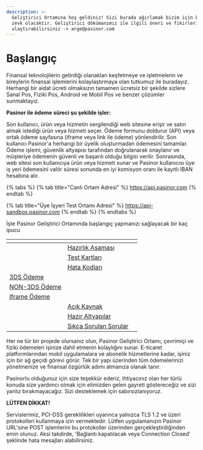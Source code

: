 ```yaml
---
description: >-
  Geliştirici Ortamına hoş geldiniz! Sizi burada ağırlamak bizim için büyük bir
  zevk olacaktır. Geliştirici dökümanımız ile ilgili öneri ve fikirlerinizi bize
  ulaştırabilirsiniz -> arge@pasinor.com
---
```


# Başlangıç

Finansal teknolojilerin getirdiği olanakları keşfetmeye ve işletmelerin ve bireylerin finansal işlemlerini kolaylaştırmaya olan tutkumuz ile buradayız. Herhangi bir aidat ücreti olmaksızın tamamen ücretsiz bir şekilde sizlere Sanal Pos, Fiziki Pos, Android ve Mobil Pos ve benzer çözümler sunmaktayız.

**Pasinor ile ödeme süreci şu şekilde işler:**&#x20;

Son kullanıcı, ürün veya hizmetin sergilendiği web sitesine erişir ve satın almak istediği ürün veya hizmeti seçer. Ödeme formunu doldurur (API) veya ortak ödeme sayfasına (iframe veya link ile ödeme) yönlendirilir. Son kullanıcı Pasinor'a herhangi bir üyelik oluşturmadan ödemesini tamamlar. Ödeme işlemi, güvenlik altyapısı tarafından doğrulanarak onaylanır ve müşteriye ödemenin güvenli ve başarılı olduğu bilgisi verilir. Sonrasında, web sitesi son kullanıcıya ürün veya hizmeti sunar ve Pasinor kullanıcısı üye iş yeri ödemesini valör süresi sonunda en iyi komisyon oranı ile kayıtlı IBAN hesabına alır.



{% tabs %}
{% tab title="Canlı Ortam Adresi" %}
https://api.pasinor.com
{% endtab %}

{% tab title="Üye İşyeri Test Ortamı Adresi" %}
https://api-sandbox.pasinor.com
{% endtab %}
{% endtabs %}

İşte Pasinor Geliştirici Ortamında başlangıç yapmanızı sağlayacak bir kaç ipucu



<table data-view="cards"><thead><tr><th></th><th></th><th></th></tr></thead><tbody><tr><td></td><td><a href="hazirlik-asamasi/">Hazırlık Aşaması</a></td><td></td></tr><tr><td></td><td><a href="test-kartlari.md">Test Kartları</a></td><td></td></tr><tr><td></td><td><a href="hata-kodlari.md">Hata Kodları</a></td><td></td></tr><tr><td><a href="oedeme-stratejileri/3ds.md">3DS Ödeme</a></td><td></td><td></td></tr><tr><td><a href="oedeme-stratejileri/non-3ds.md">NON-3DS Ödeme</a></td><td></td><td></td></tr><tr><td><a href="oedeme-stratejileri/oedeme-formu-iframe.md">Iframe Ödeme</a></td><td></td><td></td></tr><tr><td></td><td><a href="desteklenen-platformlar/acik-kaynak/">Açık Kaynak</a></td><td></td></tr><tr><td></td><td><a href="desteklenen-platformlar/hazir-altyapilar/">Hazır Altyapılar</a></td><td></td></tr><tr><td></td><td><a href="sik-sorulan-sorular.md">Sıkça Sorulan Sorular</a></td><td></td></tr></tbody></table>



Her ne tür bir projede olursanız olun, Pasinor Geliştirici Ortamı, çevrimiçi ve fiziki ödemeleri işinize dahil etmenin kolaylığını sunar. E-ticaret platformlarından mobil uygulamalara ve abonelik hizmetlerine kadar, işiniz için bir ağ geçidi görevi görür. Tek bir yapı üzerinden tüm ödemelerinizi yönetmenize ve finansal özgürlük adımı atmanıza olanak tanır.

Pasinorlu olduğunuz için size teşekkür ederiz, ihtiyacınız olan her türlü konuda size yardımcı olmak için elimizden gelen gayreti göstereceğiz ve sizi yanlız bırakmayacağız. Sizi desteklemek için sabırsızlanıyoruz.



**LÜTFEN DİKKAT!**&#x20;

Servislerimiz, PCI-DSS gereklilikleri uyarınca yalnızca TLS 1.2 ve üzeri protokolleri kullanmaya izin vermektedir. Lütfen uygulamanızın Pasinor URL'sine POST işlemlerini bu protokoller üzerinden gerçekleştirdiğinden emin olunuz. Aksi takdirde, 'Bağlantı kapatılacak veya Connection Closed' şeklinde hata mesajları alabilirsiniz.
